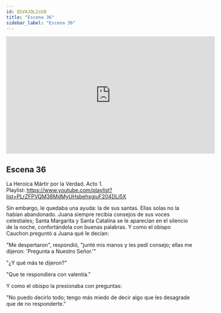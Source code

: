 ```yaml
---
id: QSVAJQL2sUQ
title: "Escena 36"
sidebar_label: "Escena 36"
---
```


<div class="video-float-container">
  <iframe
    width="560"
    height="315"
    src="https://www.youtube.com/embed/QSVAJQL2sUQ"
    title="YouTube video player"
    frameborder="0"
    allow="accelerometer; autoplay; clipboard-write; encrypted-media; gyroscope; picture-in-picture; web-share"
    referrerpolicy="strict-origin-when-cross-origin"
    allowfullscreen
  ></iframe>
</div>

## Escena 36

La Heroica Mártir por la Verdad. Acto 1.  
Playlist: https://www.youtube.com/playlist?list=PLrZFPVQM38MdMyUHsbehsgiuF204DLi5X

Sin embargo, le quedaba una ayuda: la de sus santas. Ellas solas no la habían abandonado. Juana siempre recibía consejos de sus voces celestiales; Santa Margarita y Santa Catalina se le aparecían en el silencio de la noche, confortándola con buenas palabras. Y como el obispo Cauchon preguntó a Juana qué le decían:

"Me despertaron", respondió, "junté mis manos y les pedí consejo; ellas me dijeron: 'Pregunta a Nuestro Señor.'"

"¿Y qué más te dijeron?"

"Que te respondiera con valentía."

Y como el obispo la presionaba con preguntas:

"No puedo decirlo todo; tengo más miedo de decir algo que les desagrade que de no responderte."
